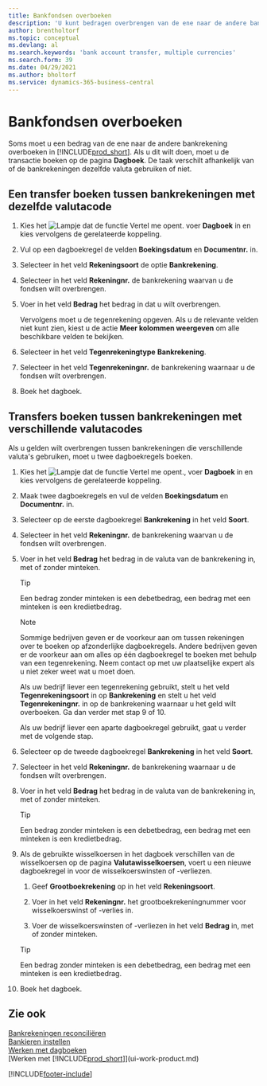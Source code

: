 ```yaml
---
title: Bankfondsen overboeken
description: 'U kunt bedragen overbrengen van de ene naar de andere bankrekening, inclusief andere valuta''s, door de transactie in het dagboek te boeken.'
author: brentholtorf
ms.topic: conceptual
ms.devlang: al
ms.search.keywords: 'bank account transfer, multiple currencies'
ms.search.form: 39
ms.date: 04/29/2021
ms.author: bholtorf
ms.service: dynamics-365-business-central
---
```

# Bankfondsen overboeken

Soms moet u een bedrag van de ene naar de andere bankrekening overboeken in [!INCLUDE[prod_short](includes/prod_short.md)]. Als u dit wilt doen, moet u de transactie boeken op de pagina **Dagboek**. De taak verschilt afhankelijk van of de bankrekeningen dezelfde valuta gebruiken of niet.

## Een transfer boeken tussen bankrekeningen met dezelfde valutacode

1. Kies het ![Lampje dat de functie Vertel me opent.](media/ui-search/search_small.png "Vertel me wat u wilt doen") voer **Dagboek** in en kies vervolgens de gerelateerde koppeling.
2. Vul op een dagboekregel de velden **Boekingsdatum** en **Documentnr.** in.
3. Selecteer in het veld **Rekeningsoort** de optie **Bankrekening**.
4. Selecteer in het veld **Rekeningnr.** de bankrekening waarvan u de fondsen wilt overbrengen.
5. Voer in het veld **Bedrag** het bedrag in dat u wilt overbrengen.

    Vervolgens moet u de tegenrekening opgeven. Als u de relevante velden niet kunt zien, kiest u de actie **Meer kolommen weergeven** om alle beschikbare velden te bekijken.
6. Selecteer in het veld **Tegenrekeningtype** **Bankrekening**.
7. Selecteer in het veld **Tegenrekeningnr.** de bankrekening waarnaar u de fondsen wilt overbrengen.
8. Boek het dagboek.

## Transfers boeken tussen bankrekeningen met verschillende valutacodes

Als u gelden wilt overbrengen tussen bankrekeningen die verschillende valuta's gebruiken, moet u twee dagboekregels boeken.

1. Kies het ![Lampje dat de functie Vertel me opent.](media/ui-search/search_small.png "Vertel me wat u wilt doen"), voer **Dagboek** in en kies vervolgens de gerelateerde koppeling.
2. Maak twee dagboekregels en vul de velden **Boekingsdatum** en **Documentnr.** in.
3. Selecteer op de eerste dagboekregel **Bankrekening** in het veld **Soort**.
4. Selecteer in het veld **Rekeningnr.** de bankrekening waarvan u de fondsen wilt overbrengen.
5. Voer in het veld **Bedrag** het bedrag in de valuta van de bankrekening in, met of zonder minteken.

    > [!TIP]
    > Een bedrag zonder minteken is een debetbedrag, een bedrag met een minteken is een kredietbedrag.

    > [!NOTE]
    > Sommige bedrijven geven er de voorkeur aan om tussen rekeningen over te boeken op afzonderlijke dagboekregels. Andere bedrijven geven er de voorkeur aan om alles op één dagboekregel te boeken met behulp van een tegenrekening. Neem contact op met uw plaatselijke expert als u niet zeker weet wat u moet doen.
    >
    > Als uw bedrijf liever een tegenrekening gebruikt, stelt u het veld **Tegenrekeningsoort** in op **Bankrekening** en stelt u het veld **Tegenrekeningnr.** in op de bankrekening waarnaar u het geld wilt overboeken. Ga dan verder met stap 9 of 10.
    >
    > Als uw bedrijf liever een aparte dagboekregel gebruikt, gaat u verder met de volgende stap.
6. Selecteer op de tweede dagboekregel **Bankrekening** in het veld **Soort**.
7. Selecteer in het veld **Rekeningnr.** de bankrekening waarnaar u de fondsen wilt overbrengen.
8. Voer in het veld **Bedrag** het bedrag in de valuta van de bankrekening in, met of zonder minteken.

    > [!TIP]
    > Een bedrag zonder minteken is een debetbedrag, een bedrag met een minteken is een kredietbedrag.
9. Als de gebruikte wisselkoersen in het dagboek verschillen van de wisselkoersen op de pagina **Valutawisselkoersen**, voert u een nieuwe dagboekregel in voor de wisselkoerswinsten of -verliezen.  

    1. Geef **Grootboekrekening** op in het veld **Rekeningsoort**.  

    2. Voer in het veld **Rekeningnr.** het grootboekrekeningnummer voor wisselkoerswinst of -verlies in.  

    3. Voer de wisselkoerswinsten of -verliezen in het veld **Bedrag** in, met of zonder minteken.

    > [!TIP]
    > Een bedrag zonder minteken is een debetbedrag, een bedrag met een minteken is een kredietbedrag.
10. Boek het dagboek.

## Zie ook

[Bankrekeningen reconciliëren](bank-manage-bank-accounts.md)  
[Bankieren instellen](bank-setup-banking.md)  
[Werken met dagboeken](ui-work-general-journals.md)  
[Werken met [!INCLUDE[prod_short](includes/prod_short.md)]](ui-work-product.md)


[!INCLUDE[footer-include](includes/footer-banner.md)]